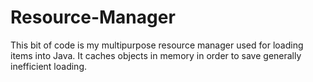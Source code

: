 Resource-Manager
================

This bit of code is my multipurpose resource manager used for loading items into Java. It caches objects in memory in order to save generally inefficient loading.
